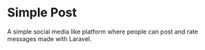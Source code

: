 # Simple Post

A simple social media like platform where people can post and rate messages made with Laravel.
